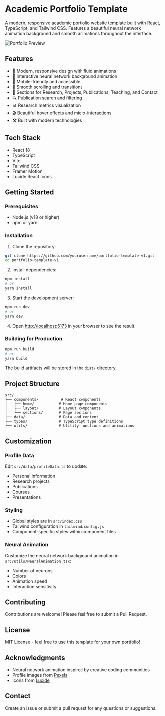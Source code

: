 # Academic Portfolio Template

A modern, responsive academic portfolio website template built with React, TypeScript, and Tailwind CSS. Features a beautiful neural network animation background and smooth animations throughout the interface.

![Portfolio Preview](https://images.pexels.com/photos/5940841/pexels-photo-5940841.jpeg?auto=compress&cs=tinysrgb&w=1260&h=750&dpr=2)

## Features

- 🎨 Modern, responsive design with fluid animations
- 🧠 Interactive neural network background animation
- 📱 Mobile-friendly and accessible
- 🌙 Smooth scrolling and transitions
- 🎯 Sections for Research, Projects, Publications, Teaching, and Contact
- 🔍 Publication search and filtering
- 📊 Research metrics visualization
- 🎬 Beautiful hover effects and micro-interactions
- 🛠️ Built with modern technologies

## Tech Stack

- React 18
- TypeScript
- Vite
- Tailwind CSS
- Framer Motion
- Lucide React Icons

## Getting Started

### Prerequisites

- Node.js (v18 or higher)
- npm or yarn

### Installation

1. Clone the repository:
```bash
git clone https://github.com/yourusername/portfolio-template-v1.git
cd portfolio-template-v1
```

2. Install dependencies:
```bash
npm install
# or
yarn install
```

3. Start the development server:
```bash
npm run dev
# or
yarn dev
```

4. Open [http://localhost:5173](http://localhost:5173) in your browser to see the result.

### Building for Production

```bash
npm run build
# or
yarn build
```

The build artifacts will be stored in the `dist/` directory.

## Project Structure

```
src/
├── components/          # React components
│   ├── home/           # Home page components
│   ├── layout/         # Layout components
│   └── sections/       # Page sections
├── data/               # Data and content
├── types/              # TypeScript type definitions
└── utils/              # Utility functions and animations
```

## Customization

### Profile Data

Edit `src/data/profileData.ts` to update:
- Personal information
- Research projects
- Publications
- Courses
- Presentations

### Styling

- Global styles are in `src/index.css`
- Tailwind configuration in `tailwind.config.js`
- Component-specific styles within component files

### Neural Animation

Customize the neural network background animation in `src/utils/NeuralAnimation.tsx`:
- Number of neurons
- Colors
- Animation speed
- Interaction sensitivity

## Contributing

Contributions are welcome! Please feel free to submit a Pull Request.

## License

MIT License - feel free to use this template for your own portfolio!

## Acknowledgments

- Neural network animation inspired by creative coding communities
- Profile images from [Pexels](https://www.pexels.com/)
- Icons from [Lucide](https://lucide.dev/)

## Contact

Create an issue or submit a pull request for any questions or suggestions.